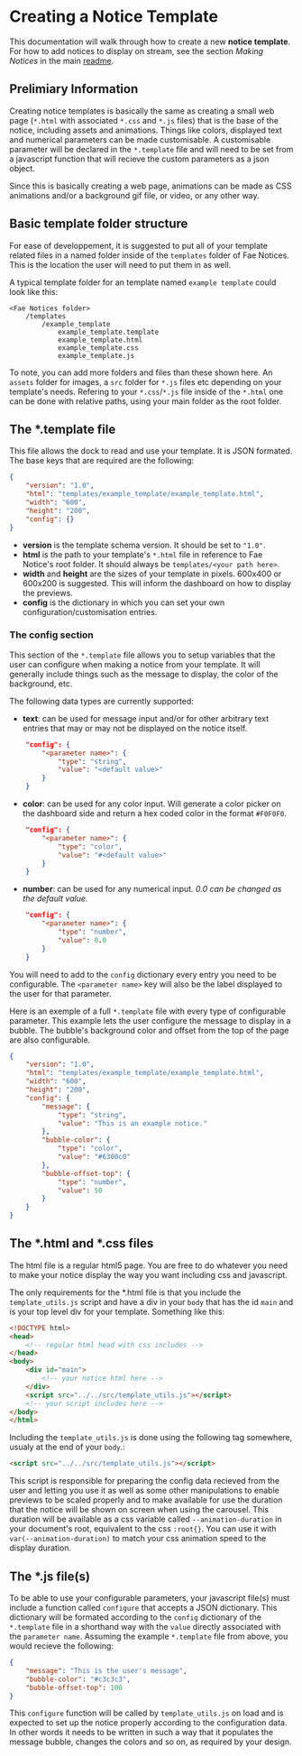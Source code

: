 # Creating a Notice Template

This documentation will walk through how to create a new **notice template**. For how to add notices to display on stream, see the section *Making Notices* in the main [readme](../readme.md).

## Prelimiary Information

Creating notice templates is basically the same as creating a small web page (`*.html` with associated `*.css` and `*.js` files) that is the base of the notice, including assets and animations. Things like colors, displayed text and numerical parameters can be made customisable. A customisable parameter will be declared in the `*.template` file and will need to be set from a javascript function that will recieve the custom parameters as a json object.

Since this is basically creating a web page, animations can be made as CSS animations and/or a background gif file, or video, or any other way.

## Basic template folder structure

For ease of developpement, it is suggested to put all of your template related files in a named folder inside of the `templates` folder of Fae Notices. This is the location the user will need to put them in as well. 

A typical template folder for an template named `example template` could look like this:
```
<Fae Notices folder>
    /templates
        /example_template
            example_template.template
            example_template.html
            example_template.css
            example_template.js
```
To note, you can add more folders and files than these shown here. An `assets` folder for images, a `src` folder for `*.js` files etc depending on your template's needs. Refering to your `*.css`/`*.js` file inside of the `*.html` one can be done with relative paths, using your main folder as the root folder.

## The *.template file

This file allows the dock to read and use your template. It is JSON formated. The base keys that are required are the following:
```json
{
    "version": "1.0",
    "html": "templates/example_template/example_template.html",
    "width": "600",
    "height": "200",
    "config": {}
}
```
- **version** is the template schema version. It should be set to `"1.0"`.
- **html** is the path to your template's `*.html` file in reference to Fae Notice's root folder. It should always be `templates/<your path here>`.
- **width** and **height** are the sizes of your template in pixels. 600x400 or 600x200 is suggested. This will inform the dashboard on how to display the previews.
- **config** is the dictionary in which you can set your own configuration/customisation entries.

### The **config** section

This section of the `*.template` file allows you to setup variables that the user can configure when making a notice from your template. It will generally include things such as the message to display, the color of the background, etc. 

The following data types are currently supported:

- **text**: can be used for message input and/or for other arbitrary text entries that may or may not be displayed on the notice itself.
```json
    "config": {
        "<parameter name>": {
            "type": "string",
            "value": "<default value>"
        }
    }
```
- **color**: can be used for any color input. Will generate a color picker on the dashboard side and return a hex coded color in the format `#F0F0F0`.
```json
    "config": {
        "<parameter name>": {
            "type": "color",
            "value": "#<default value>"
        }
    }
```
- **number**: can be used for any numerical input. *0.0 can be changed as the default value.*
```json
    "config": {
        "<parameter name>": {
            "type": "number",
            "value": 0.0
        }
    }
```
You will need to add to the `config` dictionary every entry you need to be configurable. The `<parameter name>` key will also be the label displayed to the user for that parameter.

Here is an exemple of a full `*.template` file with every type of configurable parameter. This example lets the user configure the message to display in a bubble. The bubble's background color and offset from the top of the page are also configurable.

```json
{
    "version": "1.0",
    "html": "templates/example_template/example_template.html",
    "width": "600",
    "height": "200",
    "config": {
        "message": {
            "type": "string",
            "value": "This is an example notice."
        },
        "bubble-color": {
            "type": "color",
            "value": "#6300c0"
        },
        "bubble-offset-top": {
            "type": "number",
            "value": 50
        }
    }
}
```

## The *.html and *.css files

The html file is a regular html5 page. You are free to do whatever you need to make your notice display the way you want including css and javascript. 

The only requirements for the *.html file is that you include the `template_utils.js` script and have a div in your `body` that has the id `main` and is your top level div for your template. Something like this:
```html
<!DOCTYPE html>
<head>
    <!-- regular html head with css includes -->
</head>
<body>
    <div id="main">
        <!-- your notice html here -->
    </div>
    <script src="../../src/template_utils.js"></script>
    <!-- your script includes here -->
</body>
</html>
```

Including the `template_utils.js` is done using the following tag somewhere, usualy at the end of your `body`.:
```html
<script src="../../src/template_utils.js"></script>
```
This script is responsible for preparing the config data recieved from the user and letting you use it as well as some other manipulations to enable previews to be scaled properly and to make available for use the duration that the notice will be shown on screen when using the carousel. This duration will be available as a css variable called `--animation-duration` in your document's root, equivalent to the css `:root{}`. You can use it with `var(--animation-duration)` to match your css animation speed to the display duration.

## The *.js file(s)

To be able to use your configurable parameters, your javascript file(s) must include a function called `configure` that accepts a JSON dictionary. This dictionary will be formated according to the `config` dictionary of the `*.template` file in a shorthand way with the `value` directly associated with the `parameter name`. Assuming the example `*.template` file from above, you would recieve the following:
```json
{
    "message": "This is the user's message",
    "bubble-color": "#c3c3c3",
    "bubble-offset-top": 100
}
```
This `configure` function will be called by `template_utils.js` on load and is expected to set up the notice properly according to the configuration data. In other words it needs to be written in such a way that it populates the message bubble, changes the colors and so on, as required by your design.